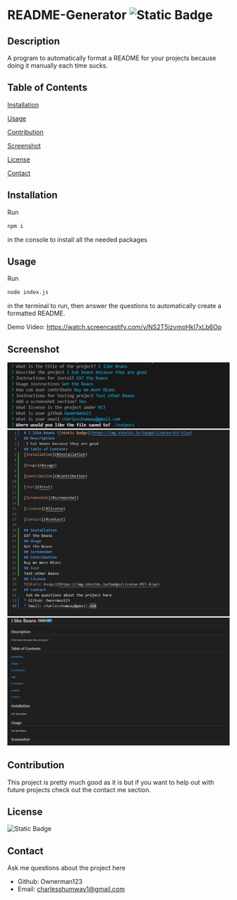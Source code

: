 # README-Generator ![Static Badge](https://img.shields.io/badge/License-MIT-blue)
## Description 
 A program to automatically format a README for your projects because doing it manually each time sucks.
## Table of Contents
[Installation](#installation)

[Usage](#usage)

[Contribution](#contribution)

[Screenshot](#screenshot)

[License](#license)

[Contact](#contact)

## Installation 
Run
```bash
npm i 
```
in the console to install all the needed packages 
## Usage 
Run
```bash 
node index.js
```
 in the terminal to run, then answer the 
questions to automatically create a formatted README.

Demo Video: https://watch.screencastify.com/v/NS2T5jzvmoHkl7xLb6Op
## Screenshot 
!["README Generator screenshot"](./images/README-GEN-1.PNG)
!["README Generator screenshot"](./images/README-GEN-2.PNG)
!["README Generator screenshot"](./images/README-GEN-3.PNG)
## Contribution 
This project is pretty much good as it is but if you want to help out with future projects check out the contact me section.
## License 
![Static Badge](https://img.shields.io/badge/License-MIT-blue)
## Contact 
 Ask me questions about the project here
* Github: Ownerman123
* Email: charlesshumway1@gmail.com
